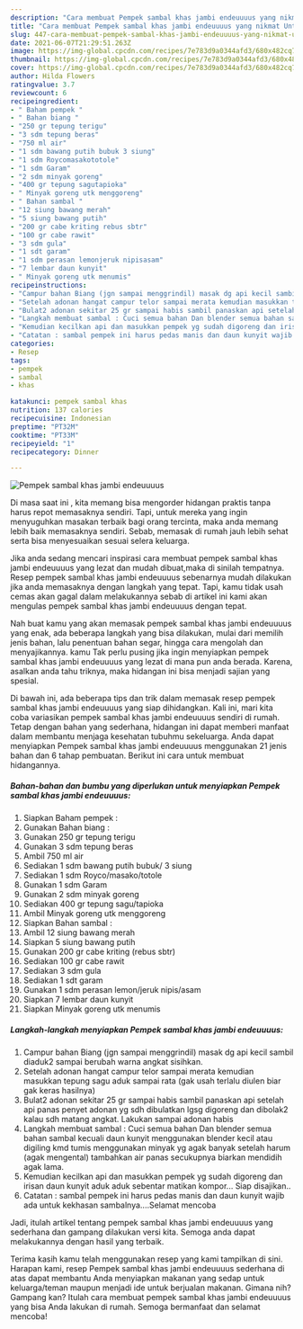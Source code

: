 ```yaml
---
description: "Cara membuat Pempek sambal khas jambi endeuuuus yang nikmat Untuk Jualan"
title: "Cara membuat Pempek sambal khas jambi endeuuuus yang nikmat Untuk Jualan"
slug: 447-cara-membuat-pempek-sambal-khas-jambi-endeuuuus-yang-nikmat-untuk-jualan
date: 2021-06-07T21:29:51.263Z
image: https://img-global.cpcdn.com/recipes/7e783d9a0344afd3/680x482cq70/pempek-sambal-khas-jambi-endeuuuus-foto-resep-utama.jpg
thumbnail: https://img-global.cpcdn.com/recipes/7e783d9a0344afd3/680x482cq70/pempek-sambal-khas-jambi-endeuuuus-foto-resep-utama.jpg
cover: https://img-global.cpcdn.com/recipes/7e783d9a0344afd3/680x482cq70/pempek-sambal-khas-jambi-endeuuuus-foto-resep-utama.jpg
author: Hilda Flowers
ratingvalue: 3.7
reviewcount: 6
recipeingredient:
- " Baham pempek "
- " Bahan biang "
- "250 gr tepung terigu"
- "3 sdm tepung beras"
- "750 ml air"
- "1 sdm bawang putih bubuk 3 siung"
- "1 sdm Roycomasakototole"
- "1 sdm Garam"
- "2 sdm minyak goreng"
- "400 gr tepung sagutapioka"
- " Minyak goreng utk menggoreng"
- " Bahan sambal "
- "12 siung bawang merah"
- "5 siung bawang putih"
- "200 gr cabe kriting rebus sbtr"
- "100 gr cabe rawit"
- "3 sdm gula"
- "1 sdt garam"
- "1 sdm perasan lemonjeruk nipisasam"
- "7 lembar daun kunyit"
- " Minyak goreng utk menumis"
recipeinstructions:
- "Campur bahan Biang (jgn sampai menggrindil) masak dg api kecil sambil diaduk2 sampai berubah warna angkat sisihkan."
- "Setelah adonan hangat campur telor sampai merata kemudian masukkan tepung sagu aduk sampai rata (gak usah terlalu diulen biar gak keras hasilnya)"
- "Bulat2 adonan sekitar 25 gr sampai habis sambil panaskan api setelah api panas penyet adonan yg sdh dibulatkan lgsg digoreng dan dibolak2 kalau sdh matang angkat. Lakukan sampai adonan habis"
- "Langkah membuat sambal : Cuci semua bahan Dan blender semua bahan sambal kecuali daun kunyit menggunakan blender kecil atau digiling kmd tumis menggunakan minyak yg agak banyak setelah harum (agak mengental) tambahkan air panas secukupnya biarkan mendidih agak lama."
- "Kemudian kecilkan api dan masukkan pempek yg sudah digoreng dan irisan daun kunyit aduk aduk sebentar matikan kompor... Siap disajikan.."
- "Catatan : sambal pempek ini harus pedas manis dan daun kunyit wajib ada untuk kekhasan sambalnya....Selamat mencoba"
categories:
- Resep
tags:
- pempek
- sambal
- khas

katakunci: pempek sambal khas 
nutrition: 137 calories
recipecuisine: Indonesian
preptime: "PT32M"
cooktime: "PT33M"
recipeyield: "1"
recipecategory: Dinner

---
```



![Pempek sambal khas jambi endeuuuus](https://img-global.cpcdn.com/recipes/7e783d9a0344afd3/680x482cq70/pempek-sambal-khas-jambi-endeuuuus-foto-resep-utama.jpg)

Di masa  saat ini , kita memang bisa mengorder hidangan praktis tanpa harus repot memasaknya sendiri. Tapi, untuk mereka yang ingin menyuguhkan masakan terbaik bagi orang tercinta, maka anda memang lebih baik memasaknya sendiri. Sebab, memasak di rumah jauh lebih sehat serta bisa menyesuaikan sesuai selera keluarga.

Jika anda sedang mencari inspirasi cara membuat pempek sambal khas jambi endeuuuus yang lezat dan mudah dibuat,maka di sinilah tempatnya. Resep pempek sambal khas jambi endeuuuus  sebenarnya mudah dilakukan jika anda memasaknya dengan langkah yang tepat. Tapi, kamu tidak usah cemas akan gagal dalam melakukannya 
sebab di artikel ini kami akan mengulas pempek sambal khas jambi endeuuuus dengan tepat.  



Nah buat kamu yang akan memasak pempek sambal khas jambi endeuuuus yang enak, ada beberapa langkah yang bisa dilakukan, mulai dari memilih jenis bahan, lalu penentuan bahan segar, hingga cara mengolah dan menyajikannya. kamu Tak perlu pusing jika ingin menyiapkan pempek sambal khas jambi endeuuuus yang lezat di mana pun anda berada. Karena, asalkan anda  tahu triknya, maka hidangan ini bisa menjadi sajian yang spesial.

Di bawah ini, ada beberapa tips dan trik dalam memasak resep pempek sambal khas jambi endeuuuus yang siap dihidangkan. Kali ini, mari kita coba variasikan pempek sambal khas jambi endeuuuus sendiri di rumah. Tetap dengan bahan yang sederhana, hidangan ini dapat memberi manfaat dalam membantu menjaga kesehatan tubuhmu sekeluarga. Anda dapat menyiapkan Pempek sambal khas jambi endeuuuus menggunakan 21 jenis bahan dan 6 tahap pembuatan. Berikut ini cara untuk membuat hidangannya.

<!--inarticleads1-->

##### Bahan-bahan dan bumbu yang diperlukan untuk menyiapkan Pempek sambal khas jambi endeuuuus:

1. Siapkan  Baham pempek :
1. Gunakan  Bahan biang :
1. Gunakan 250 gr tepung terigu
1. Gunakan 3 sdm tepung beras
1. Ambil 750 ml air
1. Sediakan 1 sdm bawang putih bubuk/ 3 siung
1. Sediakan 1 sdm Royco/masako/totole
1. Gunakan 1 sdm Garam
1. Gunakan 2 sdm minyak goreng
1. Sediakan 400 gr tepung sagu/tapioka
1. Ambil  Minyak goreng utk menggoreng
1. Siapkan  Bahan sambal :
1. Ambil 12 siung bawang merah
1. Siapkan 5 siung bawang putih
1. Gunakan 200 gr cabe kriting (rebus sbtr)
1. Sediakan 100 gr cabe rawit
1. Sediakan 3 sdm gula
1. Sediakan 1 sdt garam
1. Gunakan 1 sdm perasan lemon/jeruk nipis/asam
1. Siapkan 7 lembar daun kunyit
1. Siapkan  Minyak goreng utk menumis




<!--inarticleads2-->

##### Langkah-langkah menyiapkan Pempek sambal khas jambi endeuuuus:

1. Campur bahan Biang (jgn sampai menggrindil) masak dg api kecil sambil diaduk2 sampai berubah warna angkat sisihkan.
1. Setelah adonan hangat campur telor sampai merata kemudian masukkan tepung sagu aduk sampai rata (gak usah terlalu diulen biar gak keras hasilnya)
1. Bulat2 adonan sekitar 25 gr sampai habis sambil panaskan api setelah api panas penyet adonan yg sdh dibulatkan lgsg digoreng dan dibolak2 kalau sdh matang angkat. Lakukan sampai adonan habis
1. Langkah membuat sambal : Cuci semua bahan Dan blender semua bahan sambal kecuali daun kunyit menggunakan blender kecil atau digiling kmd tumis menggunakan minyak yg agak banyak setelah harum (agak mengental) tambahkan air panas secukupnya biarkan mendidih agak lama.
1. Kemudian kecilkan api dan masukkan pempek yg sudah digoreng dan irisan daun kunyit aduk aduk sebentar matikan kompor... Siap disajikan..
1. Catatan : sambal pempek ini harus pedas manis dan daun kunyit wajib ada untuk kekhasan sambalnya....Selamat mencoba




Jadi, itulah artikel tentang  pempek sambal khas jambi endeuuuus  yang sederhana dan gampang dilakukan versi kita. Semoga anda dapat melakukannya dengan hasil yang terbaik. 

Terima kasih kamu telah menggunakan resep yang kami tampilkan di sini. Harapan kami, resep  Pempek sambal khas jambi endeuuuus sederhana di atas dapat membantu Anda menyiapkan makanan yang sedap untuk keluarga/teman maupun menjadi ide untuk berjualan makanan. Gimana nih? Gampang kan? Itulah cara membuat pempek sambal khas jambi endeuuuus yang bisa Anda lakukan di rumah. Semoga bermanfaat dan selamat mencoba!

